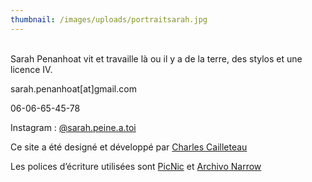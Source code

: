 ```yaml
---
thumbnail: /images/uploads/portraitsarah.jpg
---
```

\
Sarah Penanhoat vit et travaille là ou il y a de la terre, des stylos et une licence IV.

sarah.penanhoat\[at]gmail.com

06-06-65-45-78

Instagram : [@sarah.peine.a.toi](https://www.instagram.com/sarah.peine.a.toi/)

Ce site a été designé et développé par [Charles Cailleteau](https://achtaitaipai.com/)

Les polices d’écriture utilisées sont [PicNic](https://velvetyne.fr/) et [Archivo Narrow](https://fonts.google.com/specimen/Archivo+Narrow)